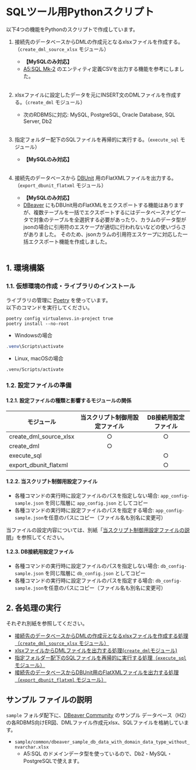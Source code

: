 # SQLツール用Pythonスクリプト

以下4つの機能をPythonのスクリプトで作成しています。

1. 接続先のデータベースからDMLの作成元となるxlsxファイルを作成する。（`create_dml_source_xlsx` モジュール）
     - **【MySQLのみ対応】**
     - [A5:SQL Mk-2](https://a5m2.mmatsubara.com/) のエンティティ定義CSVを出力する機能を参考にしました。</br></br>

1. xlsxファイルに設定したデータを元にINSERT文のDMLファイルを作成する。（`create_dml` モジュール）
     - 次のRDBMSに対応: MySQL, PostgreSQL, Oracle Database, SQL Server, Db2</br></br>

1. 指定フォルダー配下のSQLファイルを再帰的に実行する。（`execute_sql` モジュール）
     - **【MySQLのみ対応】**</br></br>

1. 接続先のデータベースから [DBUnit](https://dbunit.sourceforge.net/dbunit/) 用のFlatXMLファイルを出力する。（`export_dbunit_flatxml` モジュール）
     - **【MySQLのみ対応】**
     - [DBeaver](https://dbeaver.com/docs/dbeaver/Data-export/#dbunit) にもDBUnit用のFlatXMLをエクスポートする機能はありますが、複数テーブルを一括でエクスポートするにはデータベースナビゲータで対象のテーブルを全選択する必要があったり、カラムのデータ型がjsonの場合に引用符のエスケープが適切に行われないなどの使いづらさがありました。
     そのため、jsonカラムの引用符エスケープに対応した一括エクスポート機能を作成しました。</br></br>

## 1. 環境構築

### 1.1. 仮想環境の作成・ライブラリのインストール

ライブラリの管理に [Poetry](https://python-poetry.org/) を使っています。  
以下のコマンドを実行してください。

```sh, powershell
poetry config virtualenvs.in-project true
poetry install --no-root
```

- Windowsの場合

```powershell
.venv\Scripts\activate
```

- Linux, macOSの場合

```sh
.venv/Scripts/activate
```

### 1.2. 設定ファイルの準備

#### 1.2.1. 設定ファイルの種類と影響するモジュールの関係

| モジュール                  | 当スクリプト制御用設定ファイル | DB接続用設定ファイル |
|------------------------|:---------------:|:-----------:|
| create_dml_source_xlsx | ○               | ○           |
| create_dml             | ○               |             |
| execute_sql            |                 | ○           |
| export_dbunit_flatxml  |                 | ○           |

#### 1.2.2. 当スクリプト制御用設定ファイル

- 各種コマンドの実行時に設定ファイルのパスを指定しない場合: `app_config-sample.json` を同じ階層に `app_config.json` としてコピー
- 各種コマンドの実行時に設定ファイルのパスを指定する場合: `app_config-sample.json`を任意のパスにコピー（ファイル名も別名に変更可）

当ファイルの設定内容については、別紙「[当スクリプト制御用設定ファイルの説明](./doc/app_config.md)」を参照してください。

#### 1.2.3. DB接続用設定ファイル

- 各種コマンドの実行時に設定ファイルのパスを指定しない場合: `db_config-sample.json` を同じ階層に `db_config.json` としてコピー
- 各種コマンドの実行時に設定ファイルのパスを指定する場合: `db_config-sample.json`を任意のパスにコピー（ファイル名も別名に変更可）

## 2. 各処理の実行

それぞれ別紙を参照してください。

- [接続先のデータベースからDMLの作成元となるxlsxファイルを作成する処理（`create_dml_source_xlsx` モジュール）](./doc/create_dml_source_xlsx.md)
- [xlsxファイルからDMLファイルを出力する処理(`create_dml`モジュール)](./doc/create_dml.md)
- [指定フォルダー配下のSQLファイルを再帰的に実行する処理（`execute_sql` モジュール）](./doc/execute_sql.md)
- [接続先のデータベースからDBUnit用のFlatXMLファイルを出力する処理（`export_dbunit_flatxml` モジュール）](./doc/export_dbunit_flatxml.md)

## サンプル ファイルの説明

`sample` フォルダ配下に、[DBeaver Community](https://dbeaver.io/) のサンプル データベース（H2）の各RDBMS向けER図、DMLファイル作成元xlsx、SQLファイルを格納しています。

- `sample/common/dbeaver_sample_db_data_with_domain_data_type_without_nvarchar.xlsx`
  - A5:SQL のドメインデータ型を使っているので、Db2・MySQL・PostgreSQLで使えます。